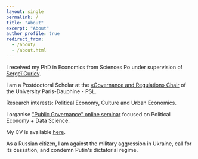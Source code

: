 ```yaml
---
layout: single
permalink: /
title: "About"
excerpt: "About"
author_profile: true
redirect_from:
  - /about/
  - /about.html
---
```


I received my PhD in Economics from Sciences Po under supervision of [Sergeï Guriev](https://sites.google.com/site/sguriev/). 

I am a Postdoctoral Scholar at the [«Governance and Regulation» Chair](https://chairgovreg.fondation-dauphine.fr/fr/node/1) of the University Paris-Dauphine - PSL. 

Research interests: Political Economy, Culture and Urban Economics. 

I organise ["Public Governance" online seminar](https://acss-dig.psl.eu/fr/seminaires/public-governance) focused on Political Economy + Data Science.

My CV is available [here](pdfs/cv.pdf).

As a Russian citizen, I am against the military aggression in Ukraine, call for its cessation, and condemn Putin's dictatorial regime.

